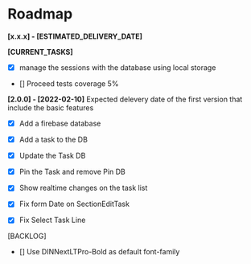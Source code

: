 # Roadmap

**[x.x.x] - [ESTIMATED_DELIVERY_DATE]**

**[CURRENT_TASKS]**
- [x] manage the sessions with the database using local storage
- [] Proceed tests coverage 5%


**[2.0.0] - [2022-02-10]**
 Expected delevery date of the first version that include the basic features
 - [x] Add a firebase database
 - [x] Add a task to the DB
 - [x] Update the Task DB
 - [x] Pin the Task and remove Pin DB
 - [x] Show realtime changes on the task list

 - [x] Fix form Date on SectionEditTask
 - [x] Fix Select Task Line




[BACKLOG]
- [] Use DINNextLTPro-Bold as default font-family